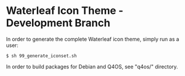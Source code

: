 # Waterleaf Icon Theme - Development Branch

In order to generate the complete Waterleaf icon theme, simply run as a user:

```$ sh 99_generate_iconset.sh```

In order to build packages for Debian and Q4OS, see "q4os/" directory.
